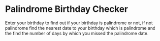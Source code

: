 # Palindrome Birthday Checker
Enter your birthday to find out if your birthday is palindrome or not, if not palindrome find the nearest date to your birthday which is palindrome and the find the number of days by which you missed the palindrome date.